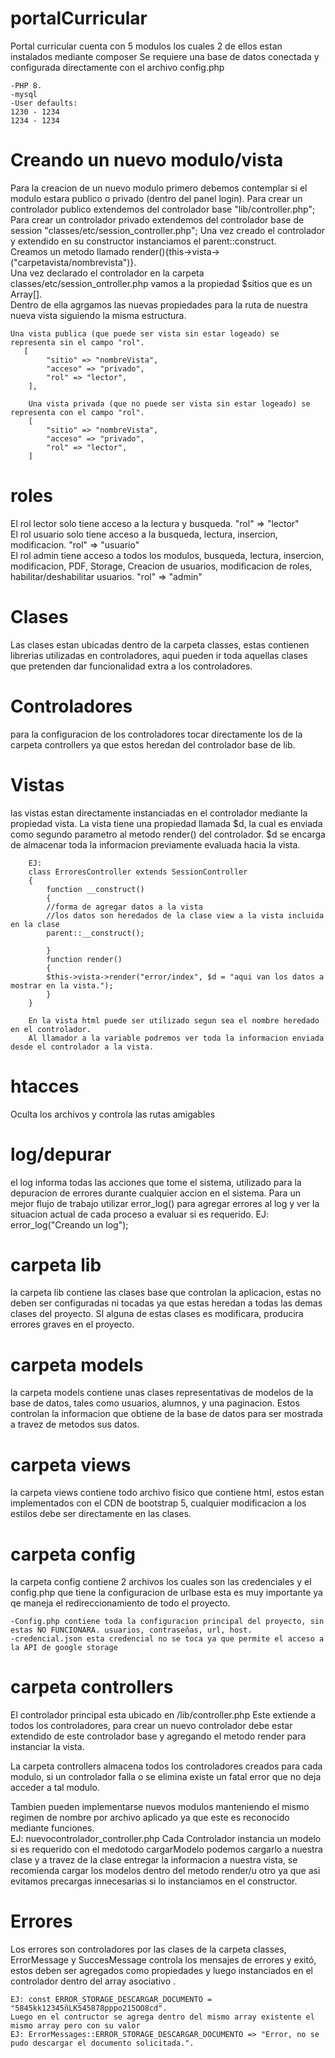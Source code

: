 # portalCurricular
Portal curricular cuenta con 5 modulos los cuales 2 de ellos estan instalados mediante composer
Se requiere una base de datos conectada y configurada directamente con el archivo config.php       

	-PHP 8.                                                                                                                                      
	-mysql                                
	-User defaults:                                                          
	1230 - 1234                                                 
	1234 - 1234                                                             

# Creando un nuevo modulo/vista
Para la creacion de un nuevo modulo primero debemos contemplar si el modulo estara publico o privado (dentro del panel login).
Para crear un controlador publico extendemos del controlador base "lib/controller.php";
Para crear un controlador privado extendemos del controlador base de session "classes/etc/session_controller.php";
Una vez creado el controlador y extendido en su constructor instanciamos el parent::construct.                        
Creamos un metodo llamado render(){this->vista->("carpetavista/nombrevista")}.                    
Una vez declarado el controlador en la carpeta classes/etc/session_ontroller.php vamos a la propiedad $sitios que es un Array[].              
Dentro de ella agrgamos las nuevas propiedades para la ruta de nuestra nueva vista siguiendo la misma estructura.           
    
	Una vista publica (que puede ser vista sin estar logeado) se representa sin el campo "rol".					
       [				
            "sitio" => "nombreVista",                                           
            "acceso" => "privado",                                              
            "rol" => "lector",                                                                                  
        ],                                                                               
        
        Una vista privada (que no puede ser vista sin estar logeado) se representa con el campo "rol".					
        [				
            "sitio" => "nombreVista",                                           
            "acceso" => "privado",                                              
            "rol" => "lector",                                                                                  
        ]
										
# roles
El rol lector solo tiene acceso a la lectura y busqueda.
	 "rol" => "lector"                                                      
El rol usuario solo tiene acceso a la busqueda, lectura, insercion, modificacion.
	  "rol" => "usuario"                                                                    
El rol admin tiene acceso a todos los modulos, busqueda, lectura, insercion, modificacion, PDF, Storage, Creacion de usuarios, modificacion de roles, habilitar/deshabilitar usuarios.
	   "rol" => "admin"                                                             


# Clases
Las clases estan ubicadas dentro de la carpeta classes, estas contienen librerias utilizadas en controladores, aqui pueden ir toda aquellas clases que pretenden dar funcionalidad extra a los controladores.

# Controladores
para la configuracion de los controladores tocar directamente los de la carpeta controllers ya que estos heredan del controlador base de lib.

# Vistas
las vistas estan directamente instanciadas en el controlador mediante la propiedad vista.
La vista tiene una propiedad llamada $d, la cual es enviada como segundo parametro al metodo render() del controlador.
$d se encarga de almacenar toda la informacion previamente evaluada hacia la vista.


		EJ:
		class ErroresController extends SessionController
		{
		    function __construct()
		    {
			//forma de agregar datos a la vista
			//los datos son heredados de la clase view a la vista incluida en la clase
			parent::__construct();

		    }
		    function render()
		    {
			$this->vista->render("error/index", $d = "aqui van los datos a mostrar en la vista.");
		    }
		}

		En la vista html puede ser utilizado segun sea el nombre heredado en el controlador.
		Al llamador a la variable podremos ver toda la informacion enviada desde el controlador a la vista.

# htacces
Oculta los archivos y controla las rutas amigables

# log/depurar
el log informa todas las acciones que tome el sistema, utilizado para la depuracion de errores durante cualquier accion en el sistema.
Para un mejor flujo de trabajo utilizar error_log() para agregar errores al log y ver la situacion actual de cada proceso a evaluar si es requerido.
EJ: error_log("Creando un log");

# carpeta lib
la carpeta lib contiene las clases base que controlan la aplicacion, estas no deben ser configuradas ni tocadas ya que estas heredan a todas las demas clases del proyecto. SI alguna de estas clases es modificara, producira errores graves en el proyecto.

# carpeta models
la carpeta models contiene unas clases representativas de modelos de la base de datos, tales como usuarios, alumnos, y una paginacion.
Estos controlan la informacion que obtiene de la base de datos para ser mostrada a travez de metodos sus datos.

# carpeta views
la carpeta views contiene todo archivo fisico que contiene html, estos estan implementados con el CDN de bootstrap 5, cualquier modificacion a los estilos debe ser directamente en las clases.

# carpeta config
la carpeta config contiene 2 archivos los cuales son las credenciales y el config.php que tiene la configuracion de urlbase esta es muy importante ya qe maneja el redireccionamiento de todo el proyecto.

	-Config.php contiene toda la configuracion principal del proyecto, sin estas NO FUNCIONARA. usuarios, contraseñas, url, host.
	-credencial.json esta credencial no se toca ya que permite el acceso a la API de google storage

# carpeta controllers
El controlador principal esta ubicado en /lib/controller.php
Este extiende a todos los controladores, para crear un nuevo controlador debe estar extendido de este controlador base y agregando el metodo render para instanciar la vista.		

La carpeta controllers almacena todos los controladores creados para cada modulo, si un controlador falla o se elimina existe un fatal error que no deja acceder a tal modulo.						

Tambien pueden implementarse nuevos modulos manteniendo el mismo regimen de nombre por archivo aplicado ya que este es reconocido mediante funciones.			
EJ: nuevocontrolador_controller.php
Cada Controlador instancia un modelo si es requerido con el medotodo cargarModelo podemos cargarlo a nuestra clase y a travez de la clase entregar la 		informacion a nuestra vista, se recomienda cargar los modelos dentro del metodo render/u otro ya que asi evitamos precargas innecesarias si lo instanciamos en el constructor.

# Errores
Los errores son controladores por las clases de la carpeta classes, ErrorMessage y SuccesMessage controla los mensajes de errores y exitó, estos deben ser agregados como propiedades y luego instanciados en el controlador dentro del array asociativo .

	EJ: const ERROR_STORAGE_DESCARGAR_DOCUMENTO = "5845kk12345ñLK545878pppo215OO8cd".					
	Luego en el contructor se agrega dentro del mismo array existente el mismo array pero con su valor 				
	EJ: ErrorMessages::ERROR_STORAGE_DESCARGAR_DOCUMENTO => "Error, no se pudo descargar el documento solicitada.".				
